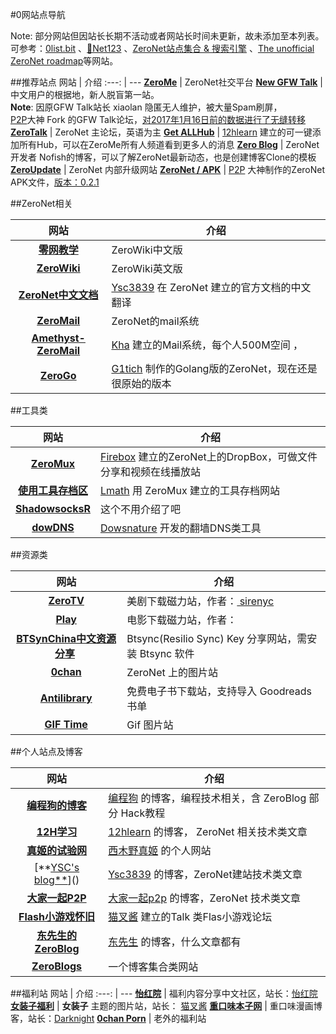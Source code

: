 #0网站点导航

Note: 部分网站但因站长长期不活动或者网站长时间未更新，故未添加至本列表。可参考：[0list.bit](http://127.0.0.1:43110/0list.bit/) 、[🎈Net123](http://127.0.0.1:43110/0net123.bit/?Home) 、[ZeroNet站点集合 & 搜索引擎](http://127.0.0.1:43110/19BPUZYAdCMxExKHoVSG3cG95wfUfFTEC9/?Topic:2_13Z7XxTa7JuFat3KzzMWu3onwM6biLuurJ/ZeroNet+4+14+UPDATE+zeroexpose+com) 、[The unofficial ZeroNet roadmap](http://127.0.0.1:43110/zaphods.bit/RM.html)等网站。


##推荐站点
网站 | 介绍 
:---: | --- 
[**ZeroMe**](http://127.0.0.1:43110/Me.ZeroNetwork.bit/) | ZeroNet社交平台 
[**New GFW Talk**](http://127.0.0.1:43110/19BPUZYAdCMxExKHoVSG3cG95wfUfFTEC9/) | 中文用户的根据地，新人脱盲第一站。<br>**Note**: 因原GFW Talk站长 xiaolan 隐匿无人维护，被大量Spam刷屏，<br> [P2P](http://127.0.0.1:43110/Me.ZeroNetwork.bit/?Profile/1RedkCkVaXuVXrqCMpoXQS29bwaqsuFdL/13Z7XxTa7JuFat3KzzMWu3onwM6biLuurJ/p2p@zeroid.bit)大神 Fork 的GFW Talk论坛，[对2017年1月16日前的数据进行了无缝转移](http://127.0.0.1:43110/Me.ZeroNetwork.bit/?Post/1RedkCkVaXuVXrqCMpoXQS29bwaqsuFdL/13Z7XxTa7JuFat3KzzMWu3onwM6biLuurJ/1484538258)
[**ZeroTalk**](http://127.0.0.1:43110/Talk.ZeroNetwork.bit/)  | ZeroNet 主论坛，英语为主
[**Get ALLHub**](http://127.0.0.1:43110/0hub.bit/) | [12hlearn](http://127.0.0.1:43110/Me.ZeroNetwork.bit/?Profile/1KNmG5rJUGhgUJGFbLkv2B5isaqu9PrZqi/1CwbqLCD6TdkinNNNb4GneZxbsoJ6Mw6oE/12hlearn@zeroid.bit) 建立的可一键添加所有Hub，可以在ZeroMe所有人频道看到更多人的消息
[**Zero Blog**](http://127.0.0.1:43110/Blog.ZeroNetwork.bit/) | ZeroNet 开发者 Nofish的博客，可以了解ZeroNet最新动态，也是创建博客Clone的模板
[**ZeroUpdate**](http://127.0.0.1:43110/1UPDatEDxnvHDo7TXvq6AEBARfNkyfxsp/) | ZeroNet 内部升级网站 
[**ZeroNet / APK**](http://127.0.0.1:43110/17iF64gTLycSohUSJsFyq7FMYsQfMqghJa/loader/?1Ja72F2v) | [P2P](http://127.0.0.1:43110/Me.ZeroNetwork.bit/?Profile/1RedkCkVaXuVXrqCMpoXQS29bwaqsuFdL/13Z7XxTa7JuFat3KzzMWu3onwM6biLuurJ/p2p@zeroid.bit) 大神制作的ZeroNet APK文件，[版本：0.2.1](http://127.0.0.1:43110/Me.ZeroNetwork.bit/?Post/1RedkCkVaXuVXrqCMpoXQS29bwaqsuFdL/13Z7XxTa7JuFat3KzzMWu3onwM6biLuurJ/1484496342) 

##ZeroNet相关

网站 | 介绍
:---: | ---
[**零网教学**](http://127.0.0.1:43110/1NCezLP8aXjABVreBB1CKGPub2tKTtyhWU/) | ZeroWiki中文版
[**ZeroWiki**](http://127.0.0.1:43110/138R53t3ZW7KDfSfxVpWUsMXgwUnsDNXLP/) | ZeroWiki英文版
[**ZeroNet中文文档**](http://127.0.0.1:43110/docs.ysc3839.bit/) | [Ysc3839](http://127.0.0.1:43110/Me.ZeroNetwork.bit/?Profile/12h51ug6CcntU2aiBjhP8Ns2e5VypbWWtv/13RFJdsXQGN5cfMK8GctB6nQZ5xwLmjcfB/ysc3839@zeroid.bit) 在 ZeroNet 建立的官方文档的中文翻译
[**ZeroMail**](http://127.0.0.1:43110/Mail.ZeroNetwork.bit) | ZeroNet的mail系统 
[**Amethyst-ZeroMail**](http://127.0.0.1:43110/1H3FFk1uXjtAqRswGTxfnc3Fvc7a4jFr54) | [Kha](http://127.0.0.1:43110/Me.ZeroNetwork.bit/?Profile/1KNmG5rJUGhgUJGFbLkv2B5isaqu9PrZqi/12kcMDfKMos1marvnhfduW5aBbwXcPV2ka/kha@zeroid.bit) 建立的Mail系统，每个人500M空间 ，
[**ZeroGo**](http://127.0.0.1:43110/g1itch.bit) | [G1tich](http://127.0.0.1:43110/Me.ZeroNetwork.bit/?Profile/1oranGeS2xsKZ4jVsu9SVttzgkYXu4k9v/133PfjoNP94oHC3GczL9e7SCKoeKEMyCDJ/g1tich@zeroid.bit) 制作的Golang版的ZeroNet，现在还是很原始的版本


##工具类

网站 | 介绍 
:---: | --- 
[**ZeroMux**](http://127.0.0.1:43110/1CiDoBP8RiWziqiBGEd8tQMy66A6fmnw2V/big/docs/) | [Firebox](http://127.0.0.1:43110/Me.ZeroNetwork.bit/?Profile/1RedkCkVaXuVXrqCMpoXQS29bwaqsuFdL/1LxkfGxtWhktAJ5WJ9ZnKxksTSH37qm8cC/waterrabbit@zeroid.bit) 建立的ZeroNet上的DropBox，可做文件分享和视频在线播放站
[**使用工具存档区**](http://127.0.0.1:43110/ZeroMux.bit/) | [Lmath](http://127.0.0.1:43110/Me.ZeroNetwork.bit/?Profile/1RedkCkVaXuVXrqCMpoXQS29bwaqsuFdL/1958F7oCppj78MP966AfojMQwHg2WUupzq/)  用 ZeroMux 建立的工具存档网站 
[**ShadowsocksR**](http://127.0.0.1:43110/shadowsocksr.bit) | 这个不用介绍了吧
[**dowDNS**](http://127.0.0.1:43110/1P7kEUyonzvkx6yywce2PBn7zPrngX5pgz/?Home) | [Dowsnature](http://127.0.0.1:43110/Me.ZeroNetwork.bit/?Profile/1oranGeS2xsKZ4jVsu9SVttzgkYXu4k9v/1JWokAPPa9fc42uKLEPi976pxvb7BrJk2o/dowsnature@zeroid.bit) 开发的翻墙DNS类工具 



##资源类

网站 | 介绍
:---: | ---
[**ZeroTV**](http://127.0.0.1:43110/1BEJbnufyav7TK23ADTs2Qi2UJeKSGDzw6/) | 美剧下载磁力站，作者：[ sirenyc](http://127.0.0.1:43110/Me.ZeroNetwork.bit/?Profile/1RedkCkVaXuVXrqCMpoXQS29bwaqsuFdL/19sggoAZ4hcorrrfWoFWP9rwfpVsL29cnZ/sirenyc@zeroid.bit) 
[**Play**](http://127.0.0.1:43110/1PLAYgDQboKojowD3kwdb3CtWmWaokXvfp/) | 电影下载磁力站，作者：[]()
[**BTSynChina中文资源分享**](http://127.0.0.1:43110/btsynchina.bit/)  | Btsync(Resilio Sync) Key 分享网站，需安装 Btsync 软件
[**0chan**](http://127.0.0.1:43110/0chan.bit) | ZeroNet 上的图片站
[**Antilibrary**](http://127.0.0.1:43110/Antilibrary.bit/) | 免费电子书下载站，支持导入 Goodreads 书单 
[**GIF Time**](http://127.0.0.1:43110/1Gif7PqWTzVWDQ42Mo7np3zXmGAo3DXc7h/) | Gif 图片站 


##个人站点及博客

网站 | 介绍
:---: | --- 
[**编程狗的博客**](http://127.0.0.1:43110/1Ld63vNnfm5SEUTbsYxB7XGo7kHQVUGghU)| [编程狗](http://127.0.0.1:43110/Me.ZeroNetwork.bit/?Profile/1GrEenUGRWnzaNZjR3XsQa6dQgdPDTyt7i/1BA2fUtT5cqyWHx4p3caoEYo2YFGU5dnn4/programdog@zeroid.bit) 的博客，编程技术相关，含 ZeroBlog 部分 Hack教程
[**12H学习**](http://127.0.0.1:43110/17vUgpdVUpN4yWeMJJtid7AAeQfLahHtXH/?Home) | [12hlearn](http://127.0.0.1:43110/Me.ZeroNetwork.bit/?Profile/1KNmG5rJUGhgUJGFbLkv2B5isaqu9PrZqi/1CwbqLCD6TdkinNNNb4GneZxbsoJ6Mw6oE/12hlearn@zeroid.bit) 的博客， ZeroNet 相关技术类文章 
[**真姬的试验网**](http://127.0.0.1:43110/1C3ah92vYUG7MMxMZ36HerQXNojSZtp2Lb/) | [西木野真姬](http://127.0.0.1:43110/Me.ZeroNetwork.bit/?Profile/1BLueGvui1GdbtsjcKqCf4F67uKfritG49/1GAWwPWreQXo1CwcefCgL6w5wYPkNFWbsj/nishikinomaki@zeroid.bit) 的个人网站
[**[YSC's blog**](http://127.0.0.1:43110/Blog.ysc3839.bit/?Home)]() | [Ysc3839](http://127.0.0.1:43110/Me.ZeroNetwork.bit/?Profile/12h51ug6CcntU2aiBjhP8Ns2e5VypbWWtv/13RFJdsXQGN5cfMK8GctB6nQZ5xwLmjcfB/ysc3839@zeroid.bit) 的博客，ZeroNet建站技术类文章
[**大家一起P2P**](http://127.0.0.1:43110/13mZF7NvzGPJyBUomxnZWYbqXft2NWMBCT/?Home) | [大家一起p2p](http://127.0.0.1:43110/Me.ZeroNetwork.bit/?Profile/1oranGeS2xsKZ4jVsu9SVttzgkYXu4k9v/1N2eNZ5w1dpoBcwatsSuTaeNzHgSLjyrpU/longzaowuzhu@zeroid.bit) 的博客，ZeroNet 技术类文章
[**Flash小游戏怀旧**](http://127.0.0.1:43110/1KNMtbcaDhKXaU96MeU57BawDD9KX9xqkn) | [猫叉酱](http://127.0.0.1:43110/Me.ZeroNetwork.bit/?Profile/1GrEenUGRWnzaNZjR3XsQa6dQgdPDTyt7i/1FHN4oukAG7zFUpiC9L2iz7QpQVTuT3xkz/nekocross@zeroid.bit) 建立的Talk 类Flas小游戏论坛
[**东先生的ZeroBlog**](http://127.0.0.1:43110/mydf.bit/?Home) | [东先生](http://127.0.0.1:43110/Me.ZeroNetwork.bit/?Profile/1BLueGvui1GdbtsjcKqCf4F67uKfritG49/18kDuSDb2D5QTtabXj6Ert7dTvnUA3FSHN/mydf@zeroid.bit) 的博客，什么文章都有 
[**ZeroBlogs**](http://127.0.0.1:43110/zeroblogs.bit) | 一个博客集合类网站


##福利站
网站 | 介绍
:---: | ---
[**怡红院**](http://127.0.0.1:43110/yihongyuan.bit/) | 福利内容分享中文社区，站长：[怡红院](http://127.0.0.1:43110/Me.ZeroNetwork.bit/?Profile/1BLueGvui1GdbtsjcKqCf4F67uKfritG49/157VksPLxufKMy8U344wPhayVY3RhkL8SK/erotic@zeroid.bit)
[**女装子福利**](http://127.0.0.1:43110/nekox.bit) | **女装子** 主题的图片站，站长： [猫叉酱](http://127.0.0.1:43110/Me.ZeroNetwork.bit/?Profile/1GrEenUGRWnzaNZjR3XsQa6dQgdPDTyt7i/1FHN4oukAG7zFUpiC9L2iz7QpQVTuT3xkz/nekocross@zeroid.bit) 
[**重口味本子网**](http://127.0.0.1:43110/15NcUM27VhwysT8K3YeXBmLUwMezpGuJRN/?Home) | 重口味漫画博客，站长：[Darknight](http://127.0.0.1:43110/Me.ZeroNetwork.bit/?Profile/12h51ug6CcntU2aiBjhP8Ns2e5VypbWWtv/1akv1KqgpjJtNQZdwR44EBFwkGp7sjynH/darknight@zeroid.bit)
[**0chan Porn**](http://127.0.0.1:43110/0chanporn.bit) | 老外的福利站
